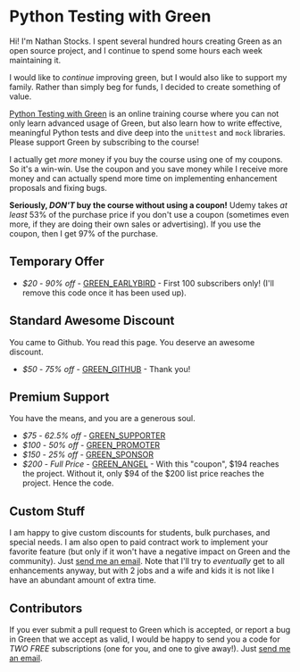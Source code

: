 Python Testing with Green
=========================

Hi! I'm Nathan Stocks.  I spent several hundred hours creating Green as an open
source project, and I continue to spend some hours each week maintaining it.

I would like to _continue_ improving green, but I would also like to support my
family.  Rather than simply beg for funds, I decided to create something of
value.

[Python Testing with Green](https://www.udemy.com/python-testing-with-green/?couponCode=GREEN_ANGEL)
is an online training course where you can not only learn advanced usage of
Green, but also learn how to write effective, meaningful Python tests and dive
deep into the `unittest` and `mock` libraries.  Please support Green by
subscribing to the course!

I actually get *more* money if you buy the course using one of my coupons.  So
it's a win-win.  Use the coupon and you save money while I receive more money
and can actually spend more time on implementing enhancement proposals and
fixing bugs.

**Seriously, *DON'T* buy the course without using a coupon!**  Udemy takes _at
least_ 53% of the purchase price if you don't use a coupon (sometimes even
more, if they are doing their own sales or advertising).  If you use the
coupon, then I get 97% of the purchase.

Temporary Offer
---------------

- *$20* - _90% off_ - [GREEN_EARLYBIRD](https://www.udemy.com/python-testing-with-green/?couponCode=GREEN_EARLYBIRD) - First 100 subscribers only!  (I'll remove this code once it has been used up).

Standard Awesome Discount
-------------------------

You came to Github.  You read this page.  You deserve an awesome discount.

- *$50* - _75% off_ - [GREEN_GITHUB](https://www.udemy.com/python-testing-with-green/?couponCode=GREEN_GITHUB) - Thank you!

Premium Support
---------------

You have the means, and you are a generous soul.

- *$75* - _62.5% off_ - [GREEN_SUPPORTER](https://www.udemy.com/python-testing-with-green/?couponCode=GREEN_SUPPORTER)
- *$100* - _50% off_ - [GREEN_PROMOTER](https://www.udemy.com/python-testing-with-green/?couponCode=GREEN_PROMOTER)
- *$150* - _25% off_ - [GREEN_SPONSOR](https://www.udemy.com/python-testing-with-green/?couponCode=GREEN_SPONSOR)
- *$200* - _Full Price_ - [GREEN_ANGEL](https://www.udemy.com/python-testing-with-green/?couponCode=GREEN_ANGEL) -
  With this "coupon", $194 reaches the project.  Without it, only $94 of the
  $200 list price reaches the project.  Hence the code.

Custom Stuff
-------------

I am happy to give custom discounts for students, bulk purchases, and special
needs.  I am also open to paid contract work to implement your favorite feature
(but only if it won't have a negative impact on Green and the community).  Just
[send me an email](mailto:nathan.stocks@gmail.com).  Note that I'll try to
_eventually_ get to all enhancements anyway, but with 2 jobs and a wife and
kids it is not like I have an abundant amount of extra time.

Contributors
------------

If you ever submit a pull request to Green which is accepted, or report a bug
in Green that we accept as valid, I would be happy to send you a code for *TWO
FREE* subscriptions (one for you, and one to give away!).  Just
[send me an email](mailto:nathan.stocks@gmail.com).

